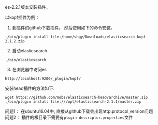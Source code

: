 es-2.2.1版本安装插件。

以kopf插件为例：

1. 到插件的github下载插件， 然后使用如下的命令安装。 
```
./bin/plugin install file:/home/shgy/Downloads/elasticsearch-kopf-2.1.2.zip 
```
2. 启动elasticsearch
```
./bin/elasticsearch
```
3. 在浏览器中访问es
```
http://localhost:9200/_plugin/kopf/
```

安装head插件的方法如下:
```
wget https://github.com/mobz/elasticsearch-head/archive/master.zip
./bin/plugin install file:///opt/elasticsearch-2.1.1/master.zip
```

问题1： 在ubuntu16.04中, 直接从github下载会出现http.protocol_version问题
问题2： 插件的根目录下需要有`plugin-descriptor.properties`文件
